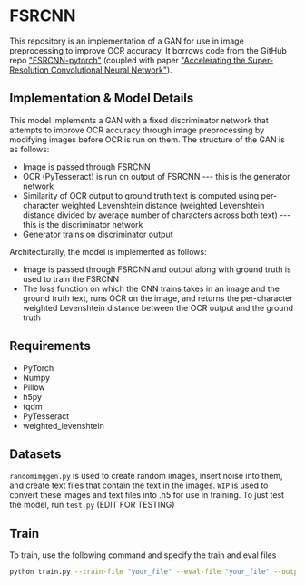 # FSRCNN

This repository is an implementation of a GAN for use in image preprocessing to improve OCR accuracy. It borrows code from the GitHub repo ["FSRCNN-pytorch"](https://github.com/yjn870/FSRCNN-pytorch) (coupled with paper ["Accelerating the Super-Resolution Convolutional Neural Network"](https://arxiv.org/abs/1608.00367)).

## Implementation & Model Details

This model implements a GAN with a fixed discriminator network that attempts to improve OCR accuracy through image preprocessing by modifying images before OCR is run on them. The structure of the GAN is as follows:
- Image is passed through FSRCNN
- OCR (PyTesseract) is run on output of FSRCNN --- this is the generator network
- Similarity of OCR output to ground truth text is computed using per-character weighted Levenshtein distance (weighted Levenshtein distance divided by average number of characters across both text) --- this is the discriminator network
- Generator trains on discriminator output

Architecturally, the model is implemented as follows:
- Image is passed through FSRCNN and output along with ground truth is used to train the FSRCNN
- The loss function on which the CNN trains takes in an image and the ground truth text, runs OCR on the image, and returns the per-character weighted Levenshtein distance between the OCR output and the ground truth

## Requirements

- PyTorch
- Numpy
- Pillow
- h5py
- tqdm
- PyTesseract
- weighted_levenshtein

## Datasets

`randomimggen.py` is used to create random images, insert noise into them, and create text files that contain the text in the images.
`WIP` is used to convert these images and text files into .h5 for use in training.
To just test the model, run `test.py` (EDIT FOR TESTING)

## Train
To train, use the following command and specify the train and eval files

```bash
python train.py --train-file "your_file" --eval-file "your_file" --outputs-dir "your_folder" --scale 1 --batch-size 32 --num-epochs 10 --seed your_number
```
